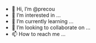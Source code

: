 - 👋 Hi, I’m @precou
- 👀 I’m interested in ...
- 🌱 I’m currently learning ...
- 💞️ I’m looking to collaborate on ...
- 📫 How to reach me ...

<!---
precou/precou is a ✨ special ✨ repository because its `README.md` (this file) appears on your GitHub profile.
You can click the Preview link to take a look at your changes.
--->

